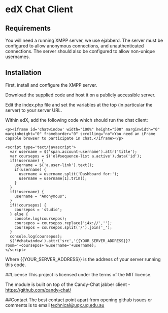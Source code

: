 # edX Chat Client



## Requirements
You will need a running XMPP server, we use ejabberd.  The server must be configured to allow anonymous connections, and unauthenticated connections.  The server should also be configured to allow non-unique usernames.

## Installation
First, install and configure the XMPP server.

Download the supplied code and host it on a publicly accessible server.

Edit the index.php file and set the variables at the top (in particular the server) to your server URL.

Within edX, add the following code which should run the chat client:

```
<p><iframe id='chatwindow' width="100%" height="500" marginwidth="0" marginheight="0" frameborder="0" scrolling="no">You need an iFrame capable browser to participate in chat.</iframe></p>

<script type='text/javascript'>
  var username = $('span.account-username').attr('title');
  var coursepos = $('ol#sequence-list a.active').data('id');
  if(!username) {
    username = $('a.user-link').text();
    if(username) {
      username = username.split('Dashboard for:');
      username = username[1].trim();
    }
  }
  if(!username) {
    username = "Anonymous"; 
  }
  if(!coursepos) {
    coursepos = 'studio';
  } else {
    console.log(coursepos);
    coursepos = coursepos.replace('i4x://','');
    coursepos = coursepos.split('/').join('_');
  }
  console.log(coursepos);
  $('#chatwindow').attr('src','{{YOUR_SERVER_ADDRESS}}?room='+coursepos+'&username='+username);
</script>
```

Where {{YOUR_SERVER_ADDRESS}} is the address of your server running this code.

##License
This project is licensed under the terms of the MIT license.

The module is built on top of the Candy-Chat jabber client - https://github.com/candy-chat/

##Contact
The best contact point apart from opening github issues or comments is to email technical@uqx.uq.edu.au